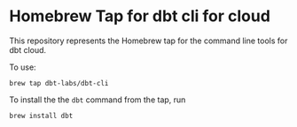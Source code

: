 Homebrew Tap for dbt cli for cloud
==

This repository represents the Homebrew tap for the command line tools for dbt cloud.

To use:

```
brew tap dbt-labs/dbt-cli
```

To install the the `dbt` command from the tap, run

```
brew install dbt
```
